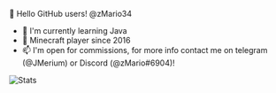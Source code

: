 👋 Hello GitHub users! @zMario34
- 🌱 I'm currently learning Java
- 💞️ Minecraft player since 2016
- 📫 I'm open for commissions, for more info contact me on telegram (@JMerium) or Discord (@zMario#6904)!

![Stats](https://github-readme-stats.vercel.app/api?username=zmario34&show_icons=true&theme=dark)
